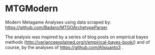 # MTGModern
Modern Metagame Analyses using data scraped by: https://github.com/Badaro/MTGOArchetypeParser

The analysis was inspired by a series of blog posts on empirical bayes methods (http://varianceexplained.org/r/empirical-bayes-book/) and of course, by the analyses of https://github.com/Aliquanto3 .




